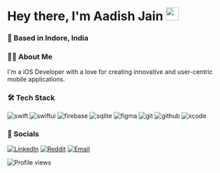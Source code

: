 <h1>
  Hey there, I'm Aadish Jain
  <img src="https://media.giphy.com/media/hvRJCLFzcasrR4ia7z/giphy.gif" width="30px"/>
</h1>
<h3>
  📍 Based in Indore, India
</h3>

### 👨‍💻 About Me
I'm a iOS Developer with a love for creating innovative and user-centric mobile applications.

### 🛠️ Tech Stack
<p>
  <img src="https://img.shields.io/badge/swift-F54A2A?style=for-the-badge&logo=swift&logoColor=white" alt="swift"/>
  <img src="https://img.shields.io/badge/SwiftUI-007AFF?style=for-the-badge&logo=swift&logoColor=white" alt="swiftui"/>
  <img src="https://img.shields.io/badge/firebase-%23039BE5.svg?style=for-the-badge&logo=firebase" alt="firebase"/>
  <img src="https://img.shields.io/badge/sqlite-%2307405e.svg?style=for-the-badge&logo=sqlite&logoColor=white" alt="sqlite"/>
  <img src="https://img.shields.io/badge/figma-%23F24E1E.svg?style=for-the-badge&logo=figma&logoColor=white" alt="figma"/>
  <img src="https://img.shields.io/badge/git-%23F05033.svg?style=for-the-badge&logo=git&logoColor=white" alt="git"/>
  <img src="https://img.shields.io/badge/github-%23121011.svg?style=for-the-badge&logo=github&logoColor=white" alt="github"/>
  <img src="https://img.shields.io/badge/Xcode-147EFB?style=for-the-badge&logo=xcode&logoColor=white" alt="xcode"/>
</p>

### 🔗 Socials
<p>
  <a href="https://www.linkedin.com/in/aadishhere" target="_blank"><img src="https://img.shields.io/badge/LinkedIn-%230077B5.svg?style=flat-square&logo=linkedin&logoColor=white" alt="LinkedIn"></a>
  <a href="https://reddit.com/user/aadishhere" target="_blank"><img src="https://img.shields.io/badge/Reddit-%23FF4500.svg?style=flat-square&logo=Reddit&logoColor=white" alt="Reddit"></a>
  <a href="mailto:aadishhere@gmail.com" target="_blank"><img src="https://img.shields.io/badge/Email-D14836?style=flat-square&logo=gmail&logoColor=white" alt="Email"></a>
</p>

<p>
  <img src="https://komarev.com/ghpvc/?username=aadishhere&style=flat-square&color=blue" alt="Profile views"/>
</p>


